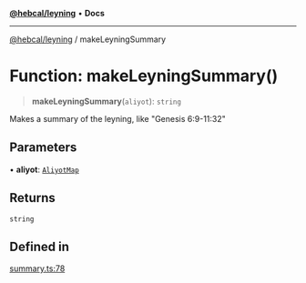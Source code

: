 [**@hebcal/leyning**](../README.md) • **Docs**

***

[@hebcal/leyning](../globals.md) / makeLeyningSummary

# Function: makeLeyningSummary()

> **makeLeyningSummary**(`aliyot`): `string`

Makes a summary of the leyning, like "Genesis 6:9-11:32"

## Parameters

• **aliyot**: [`AliyotMap`](../type-aliases/AliyotMap.md)

## Returns

`string`

## Defined in

[summary.ts:78](https://github.com/hebcal/hebcal-leyning/blob/40b5eb1606b3ea086311ad0bbcf740bb6031ecb8/src/summary.ts#L78)

